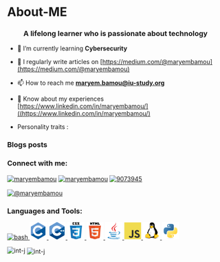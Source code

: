 # About-ME
<h3 align="center">A lifelong learner who is passionate about technology</h3>

- 🌱 I’m currently learning **Cybersecurity**

- 📝 I regularly write articles on [https://medium.com/@maryembamou](https://medium.com/@maryembamou)

- 📫 How to reach me **maryem.bamou@iu-study.org**

- 📄 Know about my experiences [https://www.linkedin.com/in/maryembamou/]((https://www.linkedin.com/in/maryembamou/)

- Personality traits : 
<!-- <img align = "right" alt = "INTJ" src= "![intj](https://user-images.githubusercontent.com/34491538/141781465-03e3db46-c201-44cd-9efa-ad83ab64693f.jpeg)"
> -->

### Blogs posts
<!-- BLOG-POST-LIST:START -->
<!-- BLOG-POST-LIST:END -->

<h3 align="left">Connect with me:</h3>
<p align="left">
<a href="https://twitter.com/maryembamou" target="blank"><img align="center" src="https://raw.githubusercontent.com/rahuldkjain/github-profile-readme-generator/master/src/images/icons/Social/twitter.svg" alt="maryembamou" height="30" width="40" /></a>
<a href="https://linkedin.com/in/maryembamou" target="blank"><img align="center" src="https://raw.githubusercontent.com/rahuldkjain/github-profile-readme-generator/master/src/images/icons/Social/linked-in-alt.svg" alt="maryembamou" height="30" width="40" /></a>
<a href="https://stackoverflow.com/users/9073945" target="blank"><img align="center" src="https://raw.githubusercontent.com/rahuldkjain/github-profile-readme-generator/master/src/images/icons/Social/stack-overflow.svg" alt="9073945" height="30" width="40" /></a>

<a href="https://medium.com/@maryembamou" target="blank"><img align="center" src="https://raw.githubusercontent.com/rahuldkjain/github-profile-readme-generator/master/src/images/icons/Social/medium.svg" alt="@maryembamou" height="30" width="40" /></a>

</p>

<h3 align="left">Languages and Tools:</h3>
<p align="left"> <a href="https://www.gnu.org/software/bash/" target="_blank" rel="noreferrer"> <img src="https://www.vectorlogo.zone/logos/gnu_bash/gnu_bash-icon.svg" alt="bash" width="40" height="40"/> </a> <a href="https://www.cprogramming.com/" target="_blank" rel="noreferrer"> <img src="https://raw.githubusercontent.com/devicons/devicon/master/icons/c/c-original.svg" alt="c" width="40" height="40"/> </a> <a href="https://www.w3schools.com/cpp/" target="_blank" rel="noreferrer"> <img src="https://raw.githubusercontent.com/devicons/devicon/master/icons/cplusplus/cplusplus-original.svg" alt="cplusplus" width="40" height="40"/> </a> <a href="https://www.w3schools.com/css/" target="_blank" rel="noreferrer"> <img src="https://raw.githubusercontent.com/devicons/devicon/master/icons/css3/css3-original-wordmark.svg" alt="css3" width="40" height="40"/> </a> <a href="https://www.w3.org/html/" target="_blank" rel="noreferrer"> <img src="https://raw.githubusercontent.com/devicons/devicon/master/icons/html5/html5-original-wordmark.svg" alt="html5" width="40" height="40"/> </a> <a href="https://www.java.com" target="_blank" rel="noreferrer"> <img src="https://raw.githubusercontent.com/devicons/devicon/master/icons/java/java-original.svg" alt="java" width="40" height="40"/> </a> <a href="https://developer.mozilla.org/en-US/docs/Web/JavaScript" target="_blank" rel="noreferrer"> <img src="https://raw.githubusercontent.com/devicons/devicon/master/icons/javascript/javascript-original.svg" alt="javascript" width="40" height="40"/> </a> <a href="https://www.linux.org/" target="_blank" rel="noreferrer"> <img src="https://raw.githubusercontent.com/devicons/devicon/master/icons/linux/linux-original.svg" alt="linux" width="40" height="40"/> </a> <a href="https://www.python.org" target="_blank" rel="noreferrer"> <img src="https://raw.githubusercontent.com/devicons/devicon/master/icons/python/python-original.svg" alt="python" width="40" height="40"/> </a> </p>

<p><img align="left" src="https://github-readme-stats.vercel.app/api/top-langs?username=int-j&show_icons=true&theme=dark&title_color=fafafa&text_color=08fd30&locale=en&layout=compact" alt="int-j" /></p>

<p>&nbsp;<img align="center" src="https://github-readme-stats.vercel.app/api?username=int-j&show_icons=true&theme=tokyonight&title_color=f8f7f7&text_color=00fa11&locale=en" alt="int-j" /></p>

